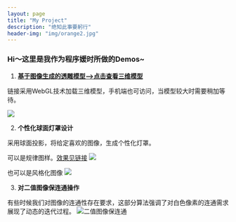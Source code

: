 ```yaml
---
layout: page
title: "My Project"
description: "绝知此事要躬行"
header-img: "img/orange2.jpg"
---
```


### Hi～这里是我作为程序媛时所做的Demos~

1. [**基于图像生成的透雕模型-->点击查看三维模型**](http://adastaybrave.com/demos/threejs/CarvedModels_obj-loader.html)
 

链接采用WebGL技术加载三维模型，手机端也可访问，当模型较大时需要稍加等待。

![](http://7xq62e.com1.z0.glb.clouddn.com/photo.png)


2. **个性化球面灯罩设计**

采用球面投影，将给定喜欢的图像，生成个性化灯罩。

可以是规律图样。[效果见链接](http://adastaybrave.com/demos/threejs/CarvedModels_obj-loader2.html)
![](http://7xq62e.com1.z0.glb.clouddn.com/pic/stero_render_snow_view2.png)


也可以是风格化图像
![](http://7xq62e.com1.z0.glb.clouddn.com/pic/stero_render_girls_view2.png)


3. **对二值图像保连通操作**

有些时候我们对图像的连通性存在要求，这部分算法强调了对白色像素的连通需求展现了动态的迭代过程。
![**二值图像保连通**](http://7xq62e.com1.z0.glb.clouddn.com//pic/Hepburn_c.gif)














